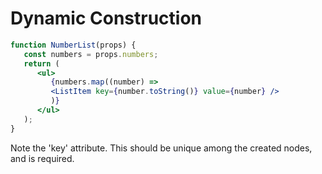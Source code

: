# Dynamic Construction

```jsx
function NumberList(props) {
   const numbers = props.numbers;
   return (
      <ul>
         {numbers.map((number) =>
         <ListItem key={number.toString()} value={number} />
         )}
      </ul>
   );
}
```

Note the 'key' attribute. This should be unique among the created nodes, and is required.

